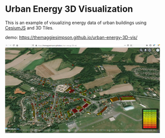 # Urban Energy 3D Visualization

This is an example of visualizing energy data of urban buildings using [CesiumJS](https://cesiumjs.org) and 3D Tiles.

demo: https://themaggiesimpson.github.io/urban-energy-3D-vis/

![Urban-Energy-3D-Vis](https://raw.githubusercontent.com/TheMaggieSimpson/urban-energy-3D-vis/master/data/Untitled.png)